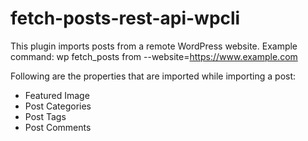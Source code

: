 # fetch-posts-rest-api-wpcli

This plugin imports posts from a remote WordPress website.
Example command: wp fetch_posts from --website=https://www.example.com

Following are the properties that are imported while importing a post:
- Featured Image
- Post Categories
- Post Tags
- Post Comments